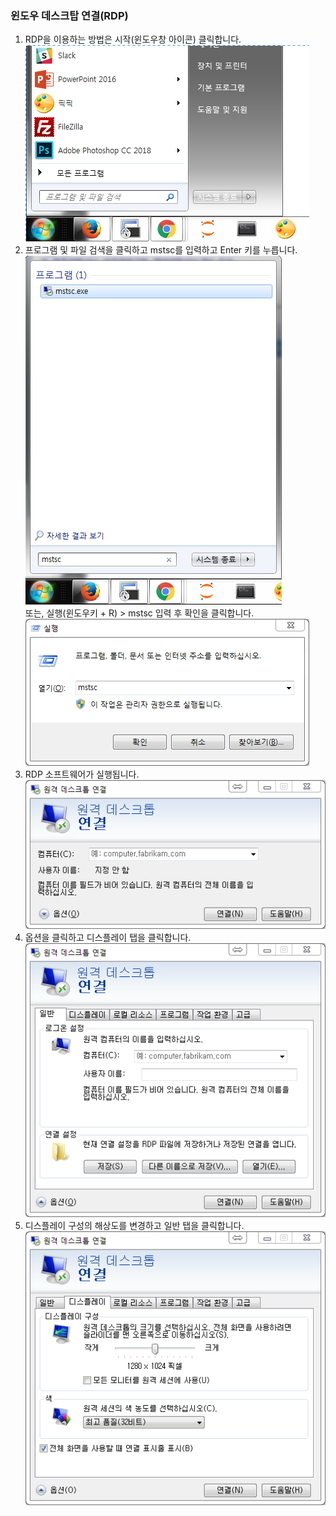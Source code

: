 ### 윈도우 데스크탑 연결(RDP)  
1. RDP을 이용하는 방법은 시작(윈도우창 아이콘) 클릭합니다.  
![프로그램 및 파일 검색](img/01_rdp_windowskey.jpg)  
2. 프로그램 및 파일 검색을 클릭하고 mstsc를 입력하고 Enter 키를 누릅니다.  
![mstsc](img/02_rdp_mstsc.jpg)  
또는, 실행(윈도우키 + R) > mstsc 입력 후 확인을 클릭합니다.  
![mstsc](img/03_rdp_mstsc2.jpg)  
3. RDP 소프트웨어가 실행됩니다.  
![RDP](img/04_rdp_software.jpg)  
4. 옵션을 클릭하고 디스플레이 탭을 클릭합니다.  
![옵션](img/05_rdp_software2.jpg)  
5. 디스플레이 구성의 해상도를 변경하고 일반 탭을 클릭합니다.  
![디스플레이](img/06_rdp_software3.jpg)  
